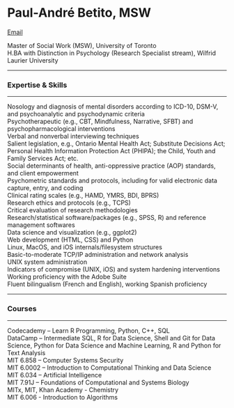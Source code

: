 # Paul-André Betito, MSW

[Email](mailto:paulandreb@tutanota.com)

Master of Social Work (MSW), University of Toronto<br>
H.BA with Distinction in Psychology (Research Specialist stream), Wilfrid Laurier University  

***
### Expertise & Skills
***

Nosology and diagnosis of mental disorders according to ICD-10, DSM-V, and psychoanalytic and psychodynamic criteria  
Psychotherapeutic (e.g., CBT, Mindfulness, Narrative, SFBT) and psychopharmacological interventions  
Verbal and nonverbal interviewing techniques  
Salient legislation, e.g., Ontario Mental Health Act; Substitute Decisions Act; Personal Health Information Protection Act (PHIPA); the Child, Youth and Family Services Act; etc.  
Social determinants of health, anti-oppressive practice (AOP) standards, and client empowerment   
Psychometric standards and protocols, including for valid electronic data capture, entry, and coding  
Clinical rating scales (e.g., HAMD, YMRS, BDI, BPRS)  
Research ethics and protocols (e.g., TCPS)  
Critical evaluation of research methodologies  
Research/statistical software/packages (e.g., SPSS, R) and reference management softwares  
Data science and visualization (e.g., ggplot2)  
Web development (HTML, CSS) and Python  
Linux, MacOS, and iOS internals/filesystem structures  
Basic-to-moderate TCP/IP administration and network analysis  
UNIX system administration  
Indicators of compromise (UNIX, iOS) and system hardening interventions  
Working proficiency with the Adobe Suite  
Fluent bilingualism (French and English), working Spanish proficiency   

***
### Courses
***

Codecademy – Learn R Programming, Python, C++, SQL  
DataCamp – Intermediate SQL, R for Data Science, Shell and Git for Data Science, Python for Data Science and Machine Learning, R and Python for Text Analysis  
MIT 6.858 – Computer Systems Security  
MIT 6.0002 – Introduction to Computational Thinking and Data Science  
MIT 6.034 – Artificial Intelligence  
MIT 7.91J – Foundations of Computational and Systems Biology  
MITx, MIT, Khan Academy - Chemistry  
MIT 6.006 - Introduction to Algorithms 
